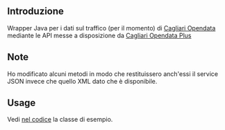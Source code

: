 
## Introduzione
Wrapper Java per i dati sul traffico (per il momento) di [Cagliari Opendata](http://opendata.comune.cagliari.it/portale/)
mediante le API messe a disposizione da [Cagliari Opendata Plus](https://www.cagliariopendata.it/)

## Note
Ho modificato alcuni metodi in modo che restituissero anch'essi il service JSON invece che quello XML dato che è disponibile.

## Usage
Vedi [nel codice](https://github.com/artsakenos/CagliariOpenData/blob/master/CagliariTraffic/src/main/java/tk/artsakenos/cagliaritraffic/Main.java) la classe di esempio.

